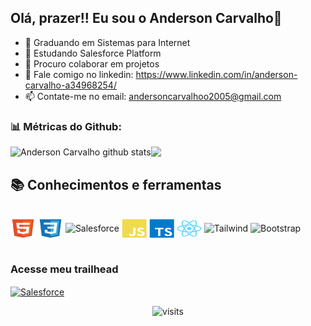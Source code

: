 ## Olá, prazer!! Eu sou o Anderson Carvalho👋

- 🔭 Graduando em Sistemas para Internet
- 🌱 Estudando Salesforce Platform
- 👯 Procuro colaborar em projetos
- 💬 Fale comigo no linkedin: https://www.linkedin.com/in/anderson-carvalho-a34968254/
- 📫 Contate-me no email: andersoncarvalhoo2005@gmail.com

<h3 align="left"> 📊 Métricas do Github: </h3>
<div align="center" style="display: flex; flex-wrap: wrap;">  
  <img src="https://github-readme-stats.vercel.app/api?username=AndersonCarvalhoo&show_icons=true&count_private=true&hide_border=false&title_color=fff&icon_color=EAF70CFF&text_color=d1d5db&bg_color=30,000000,0d1117" alt="Anderson Carvalho github stats" /> 
  <img src="https://github-readme-stats.vercel.app/api/top-langs/?username=AndersonCarvalhoo&layout=compact&hide_border=false&title_color=fff&text_color=d1d5db&bg_color=30,0d1117,000000" />
</div>

## 📚 Conhecimentos e ferramentas
<div style="display: inline_block"><br>
  <img align="center" alt="HTML" height="30" width="40" src="https://raw.githubusercontent.com/devicons/devicon/master/icons/html5/html5-original.svg">
  <img align="center" alt="CSS" height="30" width="40" src="https://raw.githubusercontent.com/devicons/devicon/master/icons/css3/css3-original.svg">
  <img align="center" alt="Salesforce" height="40" width="50" src="https://cdn.jsdelivr.net/gh/devicons/devicon@latest/icons/salesforce/salesforce-original.svg">
  <img align="center" alt="Js" height="30" width="40" src="https://raw.githubusercontent.com/devicons/devicon/master/icons/javascript/javascript-plain.svg">
  <img align="center" alt="Ts" height="30" width="40" src="https://raw.githubusercontent.com/devicons/devicon/master/icons/typescript/typescript-plain.svg">
  <img align="center" alt="React" height="30" width="40" src="https://raw.githubusercontent.com/devicons/devicon/master/icons/react/react-original.svg">
  <img align="center" alt="Tailwind" height="30" width="40" src="https://cdn.jsdelivr.net/gh/devicons/devicon@latest/icons/tailwindcss/tailwindcss-original.svg">
  <img align="center" alt="Bootstrap" height="30" width="40" src="https://cdn.jsdelivr.net/gh/devicons/devicon@latest/icons/bootstrap/bootstrap-original.svg">
</div>
<br>

### Acesse meu trailhead
<a href="https://www.salesforce.com/trailblazer/carvalhodev"><img align="center" alt="Salesforce" height="250" width="250" src="https://cdn.jsdelivr.net/gh/devicons/devicon@latest/icons/salesforce/salesforce-original.svg"></a>
<div align="center"><img src="https://visit-counter.vercel.app/counter.png?page=https%3A%2F%2Fgithub.com%2FAndersonCarvalhoo&s=40&c=5428d7&bg=00000000&no=5&ff=digi&tb=Visitantes%3A+&ta=" alt="visits"></div>
